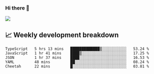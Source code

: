 ### Hi there 👋
<img align="center" src="https://github-readme-stats.vercel.app/api?username=Tumao727&show_icons=true&hide_title=true&theme=dracula" />


## 📈 Weekly development breakdown
<!--START_SECTION:waka-->
```text
TypeScript   5 hrs 13 mins   █████████████▒░░░░░░░░░░░   53.24 % 
JavaScript   1 hr 41 mins    ████▒░░░░░░░░░░░░░░░░░░░░   17.25 % 
JSON         1 hr 37 mins    ████░░░░░░░░░░░░░░░░░░░░░   16.53 % 
YAML         48 mins         ██░░░░░░░░░░░░░░░░░░░░░░░   08.24 % 
Cheetah      22 mins         █░░░░░░░░░░░░░░░░░░░░░░░░   03.81 % 
```
<!--END_SECTION:waka-->